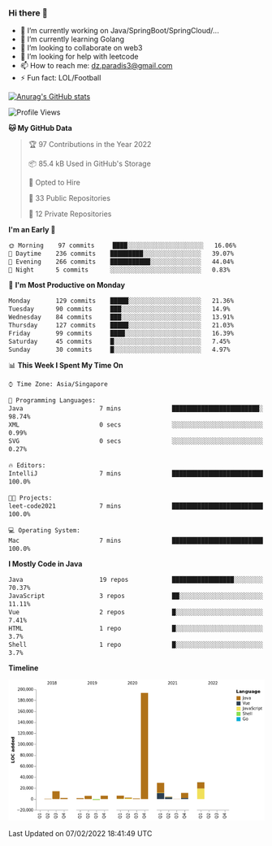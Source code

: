 ### Hi there 👋

- 🔭 I’m currently working on Java/SpringBoot/SpringCloud/...
- 🌱 I’m currently learning Golang
- 👯 I’m looking to collaborate on web3
- 🤔 I’m looking for help with leetcode
- 📫 How to reach me: dz.paradis3@gmail.com
- ⚡ Fun fact: LOL/Football

[![Anurag's GitHub stats](https://github-readme-stats.vercel.app/api?username=xiumu2017&show_icons=true&theme=radical)](https://github.com/anuraghazra/github-readme-stats)

<!--
**xiumu2017/xiumu2017** is a ✨ _special_ ✨ repository because its `README.md` (this file) appears on your GitHub profile.

Here are some ideas to get you started:

- 🔭 I’m currently working on ...
- 🌱 I’m currently learning ...
- 👯 I’m looking to collaborate on ...
- 🤔 I’m looking for help with ...
- 💬 Ask me about ...
- 📫 How to reach me: ...
- 😄 Pronouns: ...
- ⚡ Fun fact: ...
-->

<!--START_SECTION:waka-->
![Profile Views](http://img.shields.io/badge/Profile%20Views-0-blue)

**🐱 My GitHub Data** 

> 🏆 97 Contributions in the Year 2022
 > 
> 📦 85.4 kB Used in GitHub's Storage 
 > 
> 💼 Opted to Hire
 > 
> 📜 33 Public Repositories 
 > 
> 🔑 12 Private Repositories  
 > 
**I'm an Early 🐤** 

```text
🌞 Morning    97 commits     ████░░░░░░░░░░░░░░░░░░░░░   16.06% 
🌆 Daytime    236 commits    █████████░░░░░░░░░░░░░░░░   39.07% 
🌃 Evening    266 commits    ███████████░░░░░░░░░░░░░░   44.04% 
🌙 Night      5 commits      ░░░░░░░░░░░░░░░░░░░░░░░░░   0.83%

```
📅 **I'm Most Productive on Monday** 

```text
Monday       129 commits    █████░░░░░░░░░░░░░░░░░░░░   21.36% 
Tuesday      90 commits     ███░░░░░░░░░░░░░░░░░░░░░░   14.9% 
Wednesday    84 commits     ███░░░░░░░░░░░░░░░░░░░░░░   13.91% 
Thursday     127 commits    █████░░░░░░░░░░░░░░░░░░░░   21.03% 
Friday       99 commits     ████░░░░░░░░░░░░░░░░░░░░░   16.39% 
Saturday     45 commits     █░░░░░░░░░░░░░░░░░░░░░░░░   7.45% 
Sunday       30 commits     █░░░░░░░░░░░░░░░░░░░░░░░░   4.97%

```


📊 **This Week I Spent My Time On** 

```text
⌚︎ Time Zone: Asia/Singapore

💬 Programming Languages: 
Java                     7 mins              ████████████████████████░   98.74% 
XML                      0 secs              ░░░░░░░░░░░░░░░░░░░░░░░░░   0.99% 
SVG                      0 secs              ░░░░░░░░░░░░░░░░░░░░░░░░░   0.27%

🔥 Editors: 
IntelliJ                 7 mins              █████████████████████████   100.0%

🐱‍💻 Projects: 
leet-code2021            7 mins              █████████████████████████   100.0%

💻 Operating System: 
Mac                      7 mins              █████████████████████████   100.0%

```

**I Mostly Code in Java** 

```text
Java                     19 repos            █████████████████░░░░░░░░   70.37% 
JavaScript               3 repos             ██░░░░░░░░░░░░░░░░░░░░░░░   11.11% 
Vue                      2 repos             █░░░░░░░░░░░░░░░░░░░░░░░░   7.41% 
HTML                     1 repo              █░░░░░░░░░░░░░░░░░░░░░░░░   3.7% 
Shell                    1 repo              █░░░░░░░░░░░░░░░░░░░░░░░░   3.7%

```


**Timeline**

![Chart not found](https://raw.githubusercontent.com/xiumu2017/xiumu2017/main/charts/bar_graph.png) 


 Last Updated on 07/02/2022 18:41:49 UTC
<!--END_SECTION:waka-->
